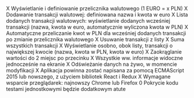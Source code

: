 X Wyświetlanie i definiowanie przelicznika walutowego (1 EURO = x PLN)
X Dodawanie transakcji walutowej: definiowana nazwa i kwota w euro
X Lista dodanych transakcji walutowych: wyświetlanie dodanych wcześniej transakcji (nazwa, kwota w euro, automatycznie wyliczona kwota w PLN)
X Automatyczne przeliczanie kwot w PLN dla wcześniej dodanych transakcji po zmianie przelicznika walutowego
X Usuwanie transakcji z listy
X Suma wszystkich transakcji
X Wyświetlanie osobno, obok listy, transakcji o największej kwocie (nazwa, kwota w PLN, kwota w euro)
X Zaokrąglanie wartości do 2 miejsc po przecinku
X Wszystkie ww. informacje widoczne jednocześnie na ekranie
X Odświeżanie danych na żywo, w momencie modyfikacji
X Aplikacja powinna zostać napisana za pomocą ECMAScript 2015 lub nowszego, z użyciem bibliotek React i Redux
X Wymagane wsparcie przeglądarek: najnowszy Chrome lub Firefox 
0 Pokrycie kodu testami jednostkowymi będzie dodatkowym atute